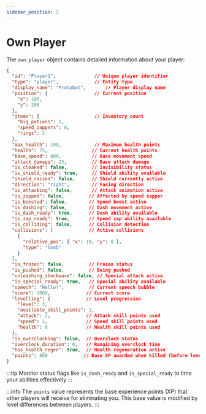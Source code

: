 ```yaml
---
sidebar_position: 2
---
```


# Own Player

The `own_player` object contains detailed information about your player:

```json
{
  "id": "Player1",              // Unique player identifier
  "type": "player",             // Entity type
  "display_name": "Protobot",       // Player display name
  "position": {                 // Current position
    "x": 100,
    "y": 200
  },
  "items": {                    // Inventory count
    "big_potions": 1,
    "speed_zappers": 0,
    "rings": 2
  },
  "max_health": 100,            // Maximum health points
  "health": 75,                // Current health points
  "base_speed": 400,           // Base movement speed
  "attack_damage": 25,         // Base attack damage
  "is_cloaked": false,         // Invisibility status
  "is_shield_ready": true,     // Shield ability available
  "shield_raised": false,      // Shield currently active
  "direction": "right",        // Facing direction
  "is_attacking": false,       // Attack animation active
  "is_zapped": false,         // Affected by speed zapper
  "is_boosted": false,        // Speed boost active
  "is_dashing": false,        // Dash movement active
  "is_dash_ready": true,      // Dash ability available
  "is_zap_ready": true,       // Speed zap ability available
  "is_colliding": false,      // Collision detection
  "collisions": [             // Active collisions
    {
      "relative_pos": { "x": 10, "y": 0 },
      "type": "bomb"
    }
  ],
  "is_frozen": false,         // Frozen status
  "is_pushed": false,         // Being pushed
  "unleashing_shockwave": false, // Special attack active
  "is_special_ready": true,   // Special ability available
  "speech": "Hello!",         // Current speech bubble
  "score": 1000,             // Current score
  "levelling": {             // Level progression
    "level": 3,
    "available_skill_points": 1,
    "attack": 2,             // Attack skill points used
    "speed": 1,              // Speed skill points used
    "health": 0              // Health skill points used
  },
  "is_overclocking": false,  // Overclock status
  "overclock_duration": 0,   // Remaining overclock time
  "has_health_regen": true,  // Health regeneration active
  "points": 800             // Base XP awarded when killed (before level difference modifiers)
}
```

:::tip
Monitor status flags like `is_dash_ready` and `is_special_ready` to time your abilities effectively
:::

:::info
The `points` value represents the base experience points (XP) that other players will receive for eliminating you. This base value is modified by level differences between players.
:::

